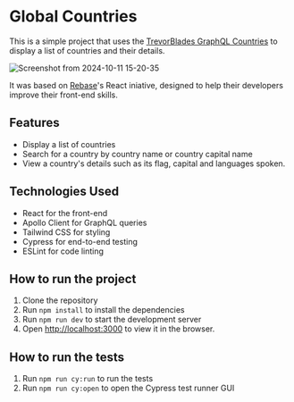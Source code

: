 # Global Countries
This is a simple project that uses the [TrevorBlades GraphQL Countries](https://countries.trevorblades.com/graphql) to display a list of countries and their details.

![Screenshot from 2024-10-11 15-20-35](https://github.com/user-attachments/assets/9eae0f46-f419-4295-822d-87168193bbf1)

It was based on [Rebase](https://rebase.com.br/)'s React iniative, designed to help their developers improve their front-end skills.

## Features

- Display a list of countries
- Search for a country by country name or country capital name
- View a country's details such as its flag, capital and languages spoken.

## Technologies Used
- React for the front-end
- Apollo Client for GraphQL queries
- Tailwind CSS for styling
- Cypress for end-to-end testing
- ESLint for code linting

## How to run the project

1. Clone the repository
2. Run `npm install` to install the dependencies
3. Run `npm run dev` to start the development server
4. Open [http://localhost:3000](http://localhost:3000) to view it in the browser.

## How to run the tests

1. Run `npm run cy:run` to run the tests
2. Run `npm run cy:open` to open the Cypress test runner GUI
